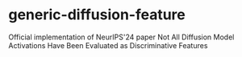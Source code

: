 # generic-diffusion-feature
Official implementation of NeurIPS'24 paper Not All Diffusion Model Activations Have Been Evaluated as Discriminative Features
